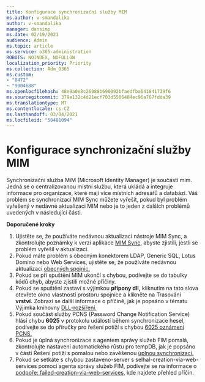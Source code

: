 ```yaml
---
title: Konfigurace synchronizační služby MIM
ms.author: v-smandalika
author: v-smandalika
manager: dansimp
ms.date: 02/19/2021
audience: Admin
ms.topic: article
ms.service: o365-administration
ROBOTS: NOINDEX, NOFOLLOW
localization_priority: Priority
ms.collection: Adm_O365
ms.custom:
- "8472"
- "9004688"
ms.openlocfilehash: 48e9a0e8c26088b690092bfaedfba641841739f6
ms.sourcegitcommit: 379e132c4d21ecf703d5506484ec96a767fdda39
ms.translationtype: MT
ms.contentlocale: cs-CZ
ms.lasthandoff: 03/04/2021
ms.locfileid: "50481094"
---
```

# <a name="configure-mim-sync-service"></a>Konfigurace synchronizační služby MIM

Synchronizační služba MiM (Microsoft Identity Manager) je součástí mim. Jedná se o centralizovanou místní službu, která ukládá a integruje informace pro organizace, které mají více místních adresářů a databází. Váš problém se synchronizací MIM Sync můžete vyřešit, pokud byl problém vyřešený v nedávné aktualizaci MIM nebo je to jeden z dalších problémů uvedených v následující části.

**Doporučené kroky**

1. Ujistěte se, že používáte nedávnou aktualizaci nástroje MIM Sync, a zkontrolujte poznámky k verzi aplikace [MIM Sync,](https://docs.microsoft.com/microsoft-identity-manager/reference/version-history) abyste zjistili, jestli se problém vyřešil v aktualizaci.
2. Pokud máte problém s obecným konektorem LDAP, Generic SQL, Lotus Domino nebo Web Services, ujistěte se, že používáte nedávnou aktualizaci [obecných spojnic.](https://docs.microsoft.com/microsoft-identity-manager/reference/microsoft-identity-manager-2016-connector-version-history)
3. Pokud se při spuštění MIM ukončí s chybou, podívejte se do tabulky kódů chyb, abyste zjistili možné příčiny. [](https://docs.microsoft.com/microsoft-identity-manager/reference/maerrorcodes)
4. Pokud se spuštění zastaví s výjimkou **přípony dll,** kliknutím  na tato slova otevřete okno vlastností prostoru spojnice a klikněte na Trasování **vrství.** Zobrazí se další informace o příčině, jak je popsáno v tématu Výjimka knihovny [DLL-rozšíření.](https://social.technet.microsoft.com/wiki/contents/articles/7515.fim-troubleshooting-extension-dll-exception.aspx)
5. Pokud součást služby PCNS (Password Change Notification Service) hlásí chybu **6025** v protokolu událostí během synchronizace hesel, podívejte se do příručky pro řešení potíží s chybou [6025 oznámení PCNS.](https://social.technet.microsoft.com/wiki/contents/articles/4159.pcns-troubleshooting-event-id-6025.aspx)
6. Pokud je úplná synchronizace s agentem správy  služeb FIM pomalá, zkontrolujte nastavení automatického růstu pro tempDB, jak je popsáno v části Řešení potíží s pomalou nebo zavěšenou [úplnou synchronizací.](https://social.technet.microsoft.com/wiki/contents/articles/14713.troubleshooting-fim-performance-slow-or-hanging-full-synchronization.aspx)
7. Pokud se setkáte s chybou zastaveno-server s selhal-creation-via-web-services pomocí agenta správy služeb FIM, podívejte se na informace o [podpoře: failed-creation-via-web-services,](https://docs.microsoft.com/archive/blogs/iamsupport/support-info-fimma-failed-creation-via-web-services) kde najdete přehled příčin.

